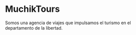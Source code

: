 # MuchikTours
Somos una agencia de viajes que impulsamos el turismo en el departamento de la libertad.
